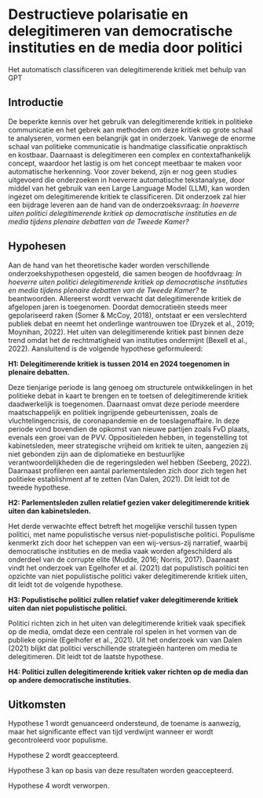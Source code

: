 # Destructieve polarisatie en delegitimeren van democratische instituties en de media door politici
Het automatisch classificeren van delegitimerende kritiek met behulp van GPT
## Introductie
De beperkte kennis over het gebruik van delegitimerende kritiek in politieke communicatie en het gebrek aan methoden om deze kritiek op grote schaal te analyseren, vormen een belangrijk gat in onderzoek. Vanwege de enorme schaal van politieke communicatie is handmatige classificatie onpraktisch en kostbaar. Daarnaast is delegitimeren een complex en contextafhankelijk concept, waardoor het lastig is om het concept meetbaar te maken voor automatische herkenning. Voor zover bekend, zijn er nog geen studies uitgevoerd die onderzoeken in hoeverre automatische tekstanalyse, door middel van het gebruik van een Large Language Model (LLM), kan worden ingezet om delegitimerende kritiek te classificeren. 
Dit onderzoek zal hier een bijdrage leveren aan de hand van de onderzoeksvraag: _In hoeverre uiten politici delegitimerende kritiek op democratische instituties en de media tijdens plenaire debatten van de Tweede Kamer?_



## Hypohesen
Aan de hand van het theoretische kader worden verschillende onderzoekshypothesen opgesteld, die samen beogen de hoofdvraag: _In hoeverre uiten politici delegitimerende kritiek op democratische instituties en media tijdens plenaire debatten van de Tweede Kamer?_ te beantwoorden.
	Allereerst wordt verwacht dat delegitimerende kritiek de afgelopen jaren is toegenomen. Doordat democratieën steeds meer gepolariseerd raken (Somer & McCoy, 2018), ontstaat er een verslechterd publiek debat en neemt het onderlinge wantrouwen toe (Dryzek et al., 2019; Moynihan, 2022). Het uiten van delegitimerende kritiek past binnen deze trend omdat het de rechtmatigheid van instituties ondermijnt (Bexell et al., 2022). Aansluitend is de volgende hypothese geformuleerd: 
 
**H1: Delegitimerende kritiek is tussen 2014 en 2024 toegenomen in plenaire debatten.**

Deze tienjarige periode is lang genoeg om structurele ontwikkelingen in het politieke debat in kaart te brengen en te toetsen of delegitimerende kritiek daadwerkelijk is toegenomen. Daarnaast omvat deze periode meerdere maatschappelijk en politiek ingrijpende gebeurtenissen, zoals de vluchtelingencrisis, de coronapandemie en de toeslagenaffaire. In deze periode vond bovendien de opkomst van nieuwe partijen zoals FvD plaats, evenals een groei van de PVV.
	Oppositieleden hebben, in tegenstelling tot kabinetsleden, meer strategische vrijheid om kritiek te uiten, aangezien zij niet gebonden zijn aan de diplomatieke en bestuurlijke verantwoordelijkheden die de regeringsleden wel hebben (Seeberg, 2022). Daarnaast profileren een aantal parlementsleden zich door zich tegen het politieke establishment af te zetten (Van Dalen, 2021). Dit leidt tot de tweede hypothese.
 
**H2: Parlementsleden zullen relatief gezien vaker delegitimerende kritiek uiten dan kabinetsleden.**

Het derde verwachte effect betreft het mogelijke verschil tussen typen politici, met name populistische versus niet-populistische politici. Populisme kenmerkt zich door het scheppen van een wij-versus-zij narratief, waarbij democratische instituties en de media vaak worden afgeschilderd als onderdeel van de corrupte elite (Mudde, 2016; Norris, 2017). Daarnaast vindt het onderzoek van Egelhofer et al. (2021) dat populistisch politici ten opzichte van niet populistische politici vaker delegitimerende kritiek uiten, dit leidt tot de volgende hypothese.

**H3: Populistische politici zullen relatief vaker delegitimerende kritiek uiten dan niet populistische politici.**

Politici richten zich in het uiten van delegitimerende kritiek vaak specifiek op de media, omdat deze een centrale rol spelen in het vormen van de publieke opinie (Egelhofer et al., 2021). Uit het onderzoek van van Dalen (2021) blijkt dat politici verschillende strategieën hanteren om media te delegitimeren. Dit leidt tot de laatste hypothese.

**H4: Politici zullen delegitimerende kritiek vaker richten op de media dan op andere democratische instituties.**

## Uitkomsten
Hypothese 1 wordt genuanceerd ondersteund, de toename is aanwezig, maar het significante effect van tijd verdwijnt wanneer er wordt gecontroleerd voor populisme.

Hypothese 2 wordt geaccepteerd.

Hypothese 3 kan op basis van deze resultaten worden geaccepteerd. 

Hypothese 4 wordt verworpen.

